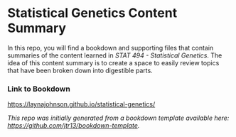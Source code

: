 # Statistical Genetics Content Summary

In this repo, you will find a bookdown and supporting files that contain summaries of the content learned in 
*STAT 494 - Statistical Genetics*. The idea of this content summary is to create a space to easily review topics that have been broken down into digestible parts.

### Link to Bookdown

https://laynajohnson.github.io/statistical-genetics/


*This repo was initially generated from a bookdown template available here: https://github.com/jtr13/bookdown-template.*


